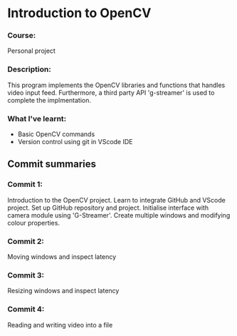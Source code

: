 # Introduction to OpenCV

### Course:
Personal project 

### Description:
This program implements the OpenCV libraries and functions that handles video input feed. Furthermore, a third party API 'g-streamer' is used to complete the implmentation.

### What I've learnt:
* Basic OpenCV commands
* Version control using git in VScode IDE

## Commit summaries

### Commit 1:
Introduction to the OpenCV project. Learn to integrate GitHub and VScode project. Set up GitHub repository and project. Initialise interface with camera module using 'G-Streamer'. Create multiple windows and modifying colour properties.

### Commit 2:
Moving windows and inspect latency

### Commit 3:
Resizing windows and inspect latency

### Commit 4:
Reading and writing video into a file
